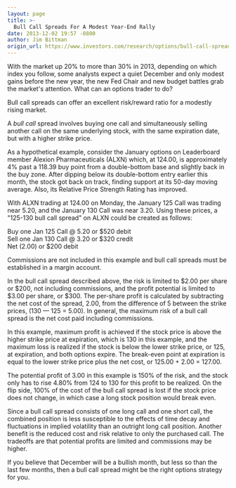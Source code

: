 ```yaml
---
layout: page
title: >-
  Bull Call Spreads For A Modest Year-End Rally
date: 2013-12-02 19:57 -0800
author: Jim Bittman
origin_url: https://www.investors.com/research/options/bull-call-spreads-for-a-modest-year-end-rally/
---
```






With the market up 20% to more than 30% in 2013, depending on which index you follow, some analysts expect a quiet December and only modest gains before the new year, the new Fed Chair and new budget battles grab the market's attention. What can an options trader to do?

  

Bull call spreads can offer an excellent risk/reward ratio for a modestly rising market.

  

A *bull call* spread involves buying one call and simultaneously selling another call on the same underlying stock, with the same expiration date, but with a higher strike price.

  

As a hypothetical example, consider the January options on Leaderboard member Alexion Pharmaceuticals (ALXN) which, at 124.00, is approximately 4% past a 118.39 buy point from a double-bottom base and slightly back in the buy zone. After dipping below its double-bottom entry earlier this month, the stock got back on track, finding support at its 50-day moving average. Also, its Relative Price Strength Rating has improved.

  

With ALXN trading at 124.00 on Monday, the January 125 Call was trading near 5.20, and the January 130 Call was near 3.20. Using these prices, a "125-130 bull call spread" on ALXN could be created as follows:

  

Buy one Jan 125 Call @ 5.20 or $520 debit  
Sell one Jan 130 Call @ 3.20 or $320 credit  
Net (2.00) or $200 debit

  

Commissions are not included in this example and bull call spreads must be established in a margin account.

  

In the bull call spread described above, the risk is limited to $2.00 per share or $200, not including commissions, and the profit potential is limited to $3.00 per share, or $300. The per-share profit is calculated by subtracting the net cost of the spread, 2.00, from the difference of 5 between the strike prices, (130 — 125 = 5.00). In general, the maximum risk of a bull call spread is the net cost paid including commissions.

  

In this example, maximum profit is achieved if the stock price is above the higher strike price at expiration, which is 130 in this example, and the maximum loss is realized if the stock is below the lower strike price, or 125, at expiration, and both options expire. The break-even point at expiration is equal to the lower strike price plus the net cost, or 125.00 + 2.00 = 127.00. 

  

The potential profit of 3.00 in this example is 150% of the risk, and the stock only has to rise 4.80% from 124 to 130 for this profit to be realized. On the flip side, 100% of the cost of the bull call spread is lost if the stock price does not change, in which case a long stock position would break even.

  

Since a bull call spread consists of one long call and one short call, the combined position is less susceptible to the effects of time decay and fluctuations in implied volatility than an outright long call position. Another benefit is the reduced cost and risk relative to only the purchased call. The tradeoffs are that potential profits are limited and commissions may be higher.

  

If you believe that December will be a bullish month, but less so than the last few months, then a bull call spread might be the right options strategy for you.




